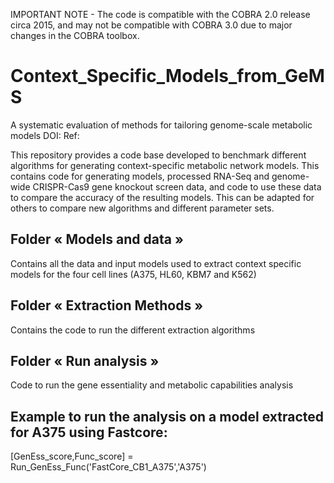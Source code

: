 IMPORTANT NOTE - The code is compatible with the COBRA 2.0 release circa 2015, and may not be compatible with COBRA 3.0 due to major changes in the COBRA toolbox.

# Context_Specific_Models_from_GeMS
A systematic evaluation of methods for tailoring genome-scale metabolic models
DOI: Ref:

This repository provides a code base developed to benchmark different algorithms for generating context-specific metabolic network models. This contains code for generating models, processed RNA-Seq and genome-wide CRISPR-Cas9 gene knockout screen data, and code to use these data to compare the accuracy of the resulting models. This can be adapted for others to compare new algorithms and different parameter sets.


## Folder « Models and data »
Contains all the data and input models used to extract context specific models for the four cell lines (A375, HL60, KBM7 and K562)

## Folder « Extraction Methods »
Contains the code to run the different extraction algorithms

## Folder « Run analysis »
Code to run the gene essentiality and metabolic capabilities analysis

## Example to run the analysis on a model extracted for A375 using Fastcore:
[GenEss_score,Func_score] = Run_GenEss_Func('FastCore_CB1_A375','A375')
